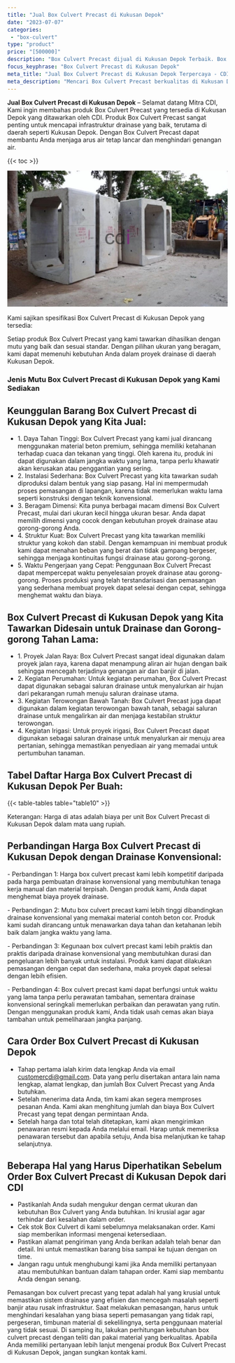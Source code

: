 ```yaml
---
title: "Jual Box Culvert Precast di Kukusan Depok"
date: "2023-07-07"
categories:
 - "box-culvert"
type: "product"
price: "[500000]"
description: "Box Culvert Precast dijual di Kukusan Depok Terbaik. Box Culvert Precast ini merupakan pilihan prima dalam proyek pembangunan sebagai saluran drainase yang prima dan unggul. Konsultasikan kebutuhan Anda sekarang."
focus_keyphrase: "Box Culvert Precast di Kukusan Depok"
meta_title: "Jual Box Culvert Precast di Kukusan Depok Terpercaya - CDI"
meta_description: "Mencari Box Culvert Precast berkualitas di Kukusan Depok? Kami adalah solusi tepat dengan penawaran kompetitif. Segera hubungi kami."
---
```


**Jual Box Culvert Precast di Kukusan Depok** – Selamat datang Mitra CDI, Kami ingin membahas produk Box Culvert Precast yang tersedia di Kukusan Depok yang ditawarkan oleh CDI. Produk Box Culvert Precast sangat penting untuk mencapai infrastruktur drainase yang baik, terutama di daerah seperti Kukusan Depok. Dengan Box Culvert Precast dapat membantu Anda menjaga arus air tetap lancar dan menghindari genangan air.

{{< toc >}}

![Jual Box Culvert Precast di Kukusan Depok](/images/box-culvert/box-culvert-04.jpg)

Kami sajikan spesifikasi Box Culvert Precast di Kukusan Depok yang tersedia:

Setiap produk Box Culvert Precast yang kami tawarkan dihasilkan dengan mutu yang baik dan sesuai standar. Dengan pilihan ukuran yang beragam, kami dapat memenuhi kebutuhan Anda dalam proyek drainase di daerah Kukusan Depok.

### Jenis Mutu Box Culvert Precast di Kukusan Depok yang Kami Sediakan 

## Keunggulan Barang Box Culvert Precast di Kukusan Depok yang Kita Jual:

*   1\. Daya Tahan Tinggi: Box Culvert Precast yang kami jual dirancang menggunakan material beton premium, sehingga memiliki ketahanan terhadap cuaca dan tekanan yang tinggi. Oleh karena itu, produk ini dapat digunakan dalam jangka waktu yang lama, tanpa perlu khawatir akan kerusakan atau penggantian yang sering.
*   2\. Instalasi Sederhana: Box Culvert Precast yang kita tawarkan sudah diproduksi dalam bentuk yang siap pasang. Hal ini mempermudah proses pemasangan di lapangan, karena tidak memerlukan waktu lama seperti konstruksi dengan teknik konvensional.
*   3\. Beragam Dimensi: Kita punya berbagai macam dimensi Box Culvert Precast, mulai dari ukuran kecil hingga ukuran besar. Anda dapat memilih dimensi yang cocok dengan kebutuhan proyek drainase atau gorong-gorong Anda.
*   4\. Struktur Kuat: Box Culvert Precast yang kita tawarkan memiliki struktur yang kokoh dan stabil. Dengan kemampuan ini membuat produk kami dapat menahan beban yang berat dan tidak gampang bergeser, sehingga menjaga kontinuitas fungsi drainase atau gorong-gorong.
*   5\. Waktu Pengerjaan yang Cepat: Penggunaan Box Culvert Precast dapat mempercepat waktu penyelesaian proyek drainase atau gorong-gorong. Proses produksi yang telah terstandarisasi dan pemasangan yang sederhana membuat proyek dapat selesai dengan cepat, sehingga menghemat waktu dan biaya.

## Box Culvert Precast di Kukusan Depok yang Kita Tawarkan Didesain untuk Drainase dan Gorong-gorong Tahan Lama:

*   1\. Proyek Jalan Raya: Box Culvert Precast sangat ideal digunakan dalam proyek jalan raya, karena dapat menampung aliran air hujan dengan baik sehingga mencegah terjadinya genangan air dan banjir di jalan.
*   2\. Kegiatan Perumahan: Untuk kegiatan perumahan, Box Culvert Precast dapat digunakan sebagai saluran drainase untuk menyalurkan air hujan dari pekarangan rumah menuju saluran drainase utama.
*   3\. Kegiatan Terowongan Bawah Tanah: Box Culvert Precast juga dapat digunakan dalam kegiatan terowongan bawah tanah, sebagai saluran drainase untuk mengalirkan air dan menjaga kestabilan struktur terowongan.
*   4\. Kegiatan Irigasi: Untuk proyek irigasi, Box Culvert Precast dapat digunakan sebagai saluran drainase untuk menyalurkan air menuju area pertanian, sehingga memastikan penyediaan air yang memadai untuk pertumbuhan tanaman.

## Tabel Daftar Harga Box Culvert Precast di Kukusan Depok Per Buah:

{{< table-tables table="table10" >}}

Keterangan: Harga di atas adalah biaya per unit Box Culvert Precast di Kukusan Depok dalam mata uang rupiah.

## Perbandingan Harga Box Culvert Precast di Kukusan Depok dengan Drainase Konvensional:

\- Perbandingan 1: Harga box culvert precast kami lebih kompetitif daripada pada harga pembuatan drainase konvensional yang membutuhkan tenaga kerja manual dan material terpisah. Dengan produk kami, Anda dapat menghemat biaya proyek drainase.

\- Perbandingan 2: Mutu box culvert precast kami lebih tinggi dibandingkan drainase konvensional yang memakai material contoh beton cor. Produk kami sudah dirancang untuk menawarkan daya tahan dan ketahanan lebih baik dalam jangka waktu yang lama.

\- Perbandingan 3: Kegunaan box culvert precast kami lebih praktis dan praktis daripada drainase konvensional yang membutuhkan durasi dan pengeluaran lebih banyak untuk instalasi. Produk kami dapat dilakukan pemasangan dengan cepat dan sederhana, maka proyek dapat selesai dengan lebih efisien.

\- Perbandingan 4: Box culvert precast kami dapat berfungsi untuk waktu yang lama tanpa perlu perawatan tambahan, sementara drainase konvensional seringkali memerlukan perbaikan dan perawatan yang rutin. Dengan menggunakan produk kami, Anda tidak usah cemas akan biaya tambahan untuk pemeliharaan jangka panjang.

## Cara Order Box Culvert Precast di Kukusan Depok

*   Tahap pertama ialah kirim data lengkap Anda via email customercdi@gmail.com. Data yang perlu disertakan antara lain nama lengkap, alamat lengkap, dan jumlah Box Culvert Precast yang Anda butuhkan.
*   Setelah menerima data Anda, tim kami akan segera memproses pesanan Anda. Kami akan menghitung jumlah dan biaya Box Culvert Precast yang tepat dengan permintaan Anda.
*   Setelah harga dan total telah ditetapkan, kami akan mengirimkan penawaran resmi kepada Anda melalui email. Harap untuk memeriksa penawaran tersebut dan apabila setuju, Anda bisa melanjutkan ke tahap selanjutnya.

## Beberapa Hal yang Harus Diperhatikan Sebelum Order Box Culvert Precast di Kukusan Depok dari CDI

*   Pastikanlah Anda sudah mengukur dengan cermat ukuran dan kebutuhan Box Culvert yang Anda butuhkan. Ini krusial agar agar terhindar dari kesalahan dalam order.
*   Cek stok Box Culvert di kami sebelumnya melaksanakan order. Kami siap memberikan informasi mengenai ketersediaan.
*   Pastikan alamat pengiriman yang Anda berikan adalah telah benar dan detail. Ini untuk memastikan barang bisa sampai ke tujuan dengan on time.
*   Jangan ragu untuk menghubungi kami jika Anda memiliki pertanyaan atau membutuhkan bantuan dalam tahapan order. Kami siap membantu Anda dengan senang.

Pemasangan box culvert precast yang tepat adalah hal yang krusial untuk memastikan sistem drainase yang efisien dan mencegah masalah seperti banjir atau rusak infrastruktur. Saat melakukan pemasangan, harus untuk menghindari kesalahan yang biasa seperti pemasangan yang tidak rapi, pergeseran, timbunan material di sekelilingnya, serta penggunaan material yang tidak sesuai. Di samping itu, lakukan perhitungan kebutuhan box culvert precast dengan teliti dan pakai material yang berkualitas. Apabila Anda memiliki pertanyaan lebih lanjut mengenai produk Box Culvert Precast di Kukusan Depok, jangan sungkan kontak kami.